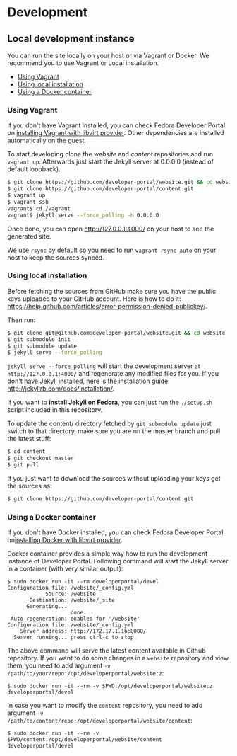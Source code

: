 # Development

## Local development instance

You can run the site locally on your host or via Vagrant or Docker.
We recommend you to use Vagrant or Local installation.

- [Using Vagrant](DEVELOPMENT.md#using-vagrant)
- [Using local installation](DEVELOPMENT.md#using-local-installation)
- [Using a Docker container](DEVELOPMENT.md#using-a-docker-container)

### Using Vagrant

If you don't have Vagrant installed, you can check Fedora Developer Portal on [installing Vagrant with libvirt provider](https://developer.fedoraproject.org/tools/vagrant/vagrant-libvirt.html). Other dependencies are installed automatically on the guest.

To start developing clone the *website* and *content* repositories and run `vagrant up`. Afterwards just start the Jekyll server at 0.0.0.0 (instead of default loopback).

```bash
$ git clone https://github.com/developer-portal/website.git && cd website
$ git clone https://github.com/developer-portal/content.git
$ vagrant up
$ vagrant ssh
vagrant$ cd /vagrant
vagrant$ jekyll serve --force_polling -H 0.0.0.0
```

Once done, you can open http://127.0.0.1:4000/ on your host to see the generated site.

We use `rsync` by default so you need to run `vagrant rsync-auto` on your host to keep the sources synced.


### Using local installation

Before fetching the sources from GitHub make sure you have the public keys uploaded to your GitHub account. Here is how to do it:  https://help.github.com/articles/error-permission-denied-publickey/.

Then run:

```bash
$ git clone git@github.com:developer-portal/website.git && cd website
$ git submodule init
$ git submodule update
$ jekyll serve --force_polling
```

`jekyll serve --force_polling` will start the development server at `http://127.0.0.1:4000/` and regenerate any modified files for you. If you don't have Jekyll installed, here is the installation guide: http://jekyllrb.com/docs/installation/.

If you want to **install Jekyll on Fedora**, you can just run the `./setup.sh` script included in this repository.

To update the content/ directory fetched by `git submodule update` just switch to that directory, make sure you are on the master branch and pull the latest stuff:

```bash
$ cd content
$ git checkout master
$ git pull
```

If you just want to download the sources without uploading your keys get the sources as:

```bash
$ git clone https://github.com/developer-portal/content.git
```


### Using a Docker container

If you don't have Docker installed, you can check Fedora Developer Portal on[installing Docker with libvirt provider](https://developer.fedoraproject.org/tools/docker/about.html).

Docker container provides a simple way how to run the development instance of Developer Portal. Following command will start the Jekyll server in a container (with very similar output):

```
$ sudo docker run -it --rm developerportal/devel
Configuration file: /website/_config.yml
            Source: /website
       Destination: /website/_site
      Generating...
                    done.
 Auto-regeneration: enabled for '/website'
Configuration file: /website/_config.yml
    Server address: http://172.17.1.16:8080/
  Server running... press ctrl-c to stop.

```

The above command will serve the latest content available in Github repository. If you want to do some changes in a `website` repository and view them, you need to add argument `-v /path/to/your/repo:/opt/developerportal/website:z`:

```
$ sudo docker run -it --rm -v $PWD:/opt/developerportal/website:z developerportal/devel
```

In case you want to modify the `content` repository, you need to add argument `-v /path/to/content/repo:/opt/developerportal/website/content`:

```
$ sudo docker run -it --rm -v $PWD/content:/opt/developerportal/website/content developerportal/devel
```
